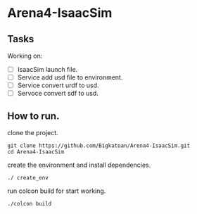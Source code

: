 # Arena4-IsaacSim

## Tasks
Working on:
 - [ ] IsaacSim launch file.
 - [ ] Service add usd file to environment.
 - [ ] Service convert urdf to usd.
 - [ ] Servoce convert sdf to usd.

## How to run.

clone the project.
```
git clone https://github.com/Bigkatoan/Arena4-IsaacSim.git
cd Arena4-IsaacSim
```

create the environment and install dependencies.
```
./ create_env
```

run colcon build for start working.
```
./colcon build
```
